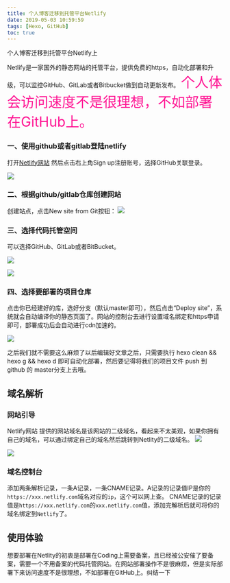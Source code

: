 ```yaml
---
title: 个人博客迁移到托管平台Netlify
date: 2019-05-03 10:59:59
tags: [Hexo, GitHub]
toc: true
---
```


个人博客迁移到托管平台Netlify上
<!--more-->
Netlify是一家国外的静态网站的托管平台，提供免费的https，自动化部署和升级，可以监控GitHub、GitLab或者Bitbucket做到自动更新发布。
<font color=DeepPink size=6>个人体会访问速度不是很理想，不如部署在GitHub上。</font>


### 一、使用github或者gitlab登陆netlify

打开[Netlify网站](https://app.netlify.com/)
然后点击右上角Sign up注册账号，选择GitHub关联登录。

![](https://img-blog.nos-eastchina1.126.net/blog/hexo_netlity_step1.png)
### 二、根据github/gitlab仓库创建网站

创建站点，点击New site from Git按钮：
![](https://img-blog.nos-eastchina1.126.net/blog/hexo_netlity_step0.5.jpg)
### 三、选择代码托管空间
可以选择GitHub、GitLab或者BitBucket。

![](https://img-blog.nos-eastchina1.126.net/blog/hexo_netlity_step2.png)

![](https://img-blog.nos-eastchina1.126.net/blog/hexo_netlity_step3.png)
### 四、选择要部署的项目仓库
点击你已经建好的库，选好分支（默认master即可），然后点击“Deploy site”，系统就会自动编译你的静态页面了。网站的控制台去进行设置域名绑定和https申请即可，部署成功后会自动进行cdn加速的。

![](https://img-blog.nos-eastchina1.126.net/blog/hexo_netlity_step4.png)




之后我们就不需要这么麻烦了以后编辑好文章之后，只需要执行 hexo clean && hexo g && hexo d 即可自动化部署，然后要记得将我们的项目文件 push 到 github 的 master分支上去哦。

## 域名解析
### 网站引导
Netlify网站 提供的网站域名是该网站的二级域名，看起来不太美观，如果你拥有自己的域名，可以通过绑定自己的域名然后跳转到Netlity的二级域名。
![](https://img-blog.nos-eastchina1.126.net/blog/hexo_netlity_step7.jpg)


![](https://img-blog.nos-eastchina1.126.net/blog/hexo_netlity_step8.png)

### 域名控制台
添加两条解析记录，一条A记录，一条CNAME记录。A记录的记录值IP是你的`https://xxx.netlify.com`域名对应的`ip`，这个可以网上查。
CNAME记录的记录值是`https://xxx.netlify.com`的`xxx.netlify.com`值，添加完解析后就可将你的域名绑定到`Netlify`了。


## 使用体验
想要部署在Netlity的初衷是部署在Coding上需要备案，且已经被公安催了要备案，需要一个不用备案的代码托管网站。在网站部署操作不是很麻烦，但是实际部署下来访问速度不是很理想，不如部署在GitHub上。纠结一下